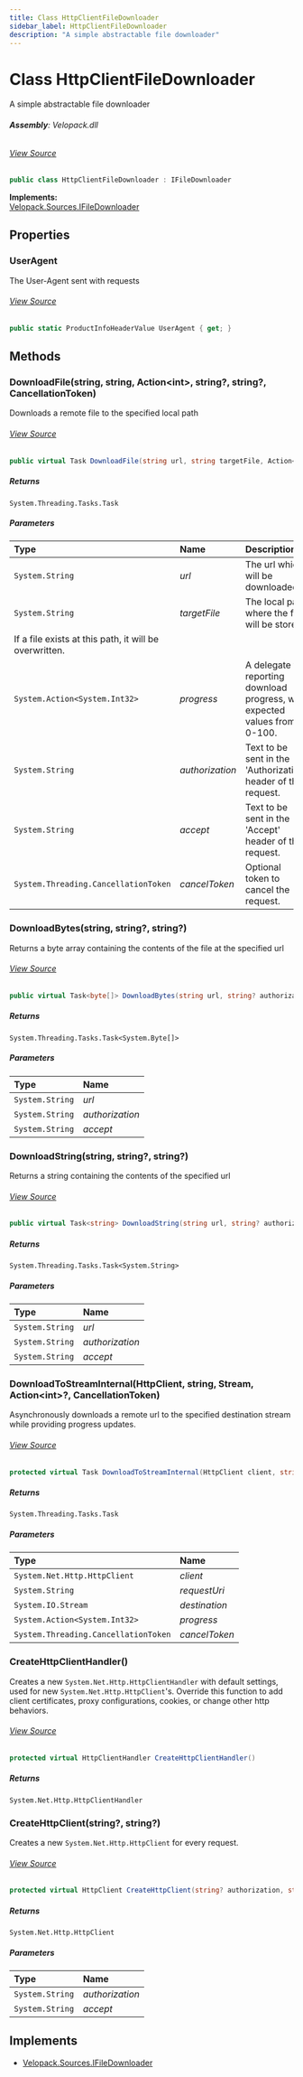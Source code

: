 ```yaml
---
title: Class HttpClientFileDownloader
sidebar_label: HttpClientFileDownloader
description: "A simple abstractable file downloader"
---
```

# Class HttpClientFileDownloader
A simple abstractable file downloader

###### **Assembly**: Velopack.dll
###### [View Source](https://github.com/velopack/velopack.git/blob/master/src/Velopack/Sources/HttpClientFileDownloader.cs#L13)
```csharp title="Declaration"
public class HttpClientFileDownloader : IFileDownloader
```
**Implements:**  
[Velopack.Sources.IFileDownloader](../Velopack.Sources/IFileDownloader)

## Properties
### UserAgent
The User-Agent sent with requests
###### [View Source](https://github.com/velopack/velopack.git/blob/master/src/Velopack/Sources/HttpClientFileDownloader.cs#L18)
```csharp title="Declaration"
public static ProductInfoHeaderValue UserAgent { get; }
```
## Methods
### DownloadFile(string, string, Action&lt;int&gt;, string?, string?, CancellationToken)
Downloads a remote file to the specified local path
###### [View Source](https://github.com/velopack/velopack.git/blob/master/src/Velopack/Sources/HttpClientFileDownloader.cs#L21)
```csharp title="Declaration"
public virtual Task DownloadFile(string url, string targetFile, Action<int> progress, string? authorization, string? accept, CancellationToken cancelToken = default)
```

##### Returns

`System.Threading.Tasks.Task`

##### Parameters

| Type | Name | Description |
|:--- |:--- |:--- |
| `System.String` | *url* | The url which will be downloaded. |
| `System.String` | *targetFile* | The local path where the file will be stored
If a file exists at this path, it will be overwritten. |
| `System.Action<System.Int32>` | *progress* | A delegate for reporting download progress, with expected values from 0-100. |
| `System.String` | *authorization* | Text to be sent in the 'Authorization' header of the request. |
| `System.String` | *accept* | Text to be sent in the 'Accept' header of the request. |
| `System.Threading.CancellationToken` | *cancelToken* | Optional token to cancel the request. |

### DownloadBytes(string, string?, string?)
Returns a byte array containing the contents of the file at the specified url
###### [View Source](https://github.com/velopack/velopack.git/blob/master/src/Velopack/Sources/HttpClientFileDownloader.cs#L38)
```csharp title="Declaration"
public virtual Task<byte[]> DownloadBytes(string url, string? authorization, string? accept)
```

##### Returns

`System.Threading.Tasks.Task<System.Byte[]>`

##### Parameters

| Type | Name |
|:--- |:--- |
| `System.String` | *url* |
| `System.String` | *authorization* |
| `System.String` | *accept* |

### DownloadString(string, string?, string?)
Returns a string containing the contents of the specified url
###### [View Source](https://github.com/velopack/velopack.git/blob/master/src/Velopack/Sources/HttpClientFileDownloader.cs#L51)
```csharp title="Declaration"
public virtual Task<string> DownloadString(string url, string? authorization, string? accept)
```

##### Returns

`System.Threading.Tasks.Task<System.String>`

##### Parameters

| Type | Name |
|:--- |:--- |
| `System.String` | *url* |
| `System.String` | *authorization* |
| `System.String` | *accept* |

### DownloadToStreamInternal(HttpClient, string, Stream, Action&lt;int&gt;?, CancellationToken)
Asynchronously downloads a remote url to the specified destination stream while 
providing progress updates.
###### [View Source](https://github.com/velopack/velopack.git/blob/master/src/Velopack/Sources/HttpClientFileDownloader.cs#L67)
```csharp title="Declaration"
protected virtual Task DownloadToStreamInternal(HttpClient client, string requestUri, Stream destination, Action<int>? progress = null, CancellationToken cancelToken = default)
```

##### Returns

`System.Threading.Tasks.Task`

##### Parameters

| Type | Name |
|:--- |:--- |
| `System.Net.Http.HttpClient` | *client* |
| `System.String` | *requestUri* |
| `System.IO.Stream` | *destination* |
| `System.Action<System.Int32>` | *progress* |
| `System.Threading.CancellationToken` | *cancelToken* |

### CreateHttpClientHandler()
Creates a new `System.Net.Http.HttpClientHandler` with default settings, used for
new `System.Net.Http.HttpClient`'s. Override this function to add client certificates,
proxy configurations, cookies, or change other http behaviors.
###### [View Source](https://github.com/velopack/velopack.git/blob/master/src/Velopack/Sources/HttpClientFileDownloader.cs#L111)
```csharp title="Declaration"
protected virtual HttpClientHandler CreateHttpClientHandler()
```

##### Returns

`System.Net.Http.HttpClientHandler`
### CreateHttpClient(string?, string?)
Creates a new `System.Net.Http.HttpClient` for every request.
###### [View Source](https://github.com/velopack/velopack.git/blob/master/src/Velopack/Sources/HttpClientFileDownloader.cs#L123)
```csharp title="Declaration"
protected virtual HttpClient CreateHttpClient(string? authorization, string? accept)
```

##### Returns

`System.Net.Http.HttpClient`

##### Parameters

| Type | Name |
|:--- |:--- |
| `System.String` | *authorization* |
| `System.String` | *accept* |


## Implements

* [Velopack.Sources.IFileDownloader](../Velopack.Sources/IFileDownloader)
